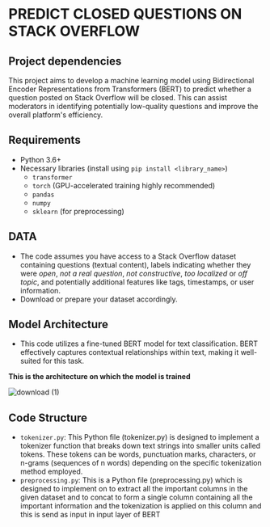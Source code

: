 PREDICT CLOSED QUESTIONS ON STACK OVERFLOW
============

## Project dependencies


This project aims to develop a machine learning model using Bidirectional Encoder Representations from Transformers (BERT) to predict whether a question posted on Stack Overflow will be closed. This can assist moderators in identifying potentially low-quality questions and improve the overall platform's efficiency.

Requirements
--------

* Python 3.6+
* Necessary libraries (install using `pip install <library_name>`)
  *   `transformer`
  *   `torch` (GPU-accelerated training highly recommended)
  *   `pandas`
  *   `numpy`
  *   `sklearn` (for preprocessing)

DATA
---------------

* The code assumes you have access to a Stack Overflow dataset containing questions (textual content), labels indicating whether they were *open*, *not a real question*, *not constructive*, *too localized* or *off topic*, and potentially additional features like tags, timestamps, or user information.
* Download or prepare your dataset accordingly.

## Model Architecture
* This code utilizes a fine-tuned BERT model for text classification. BERT effectively captures contextual relationships within text, making it well-suited for this task.

**This is the architecture on which the model is trained**

  ![download (1)](https://github.com/user-attachments/assets/f2abe795-509f-4e11-9e9e-b8ecef660b5a)

## Code Structure

* `tokenizer.py`: This Python file (tokenizer.py) is designed to implement a tokenizer function that breaks down text strings into smaller units called tokens. These tokens can be words, punctuation marks, characters, or n-grams (sequences of n words) depending on the specific tokenization method employed.
* `preprocessing.py`: This is a Python file (preprocessing.py) which is designed to implement on to extract all the important columns in the given dataset and to concat to form a single column containing all the important information and the tokenization is applied on this column and this is send as input in input layer of BERT

